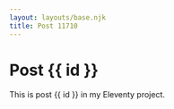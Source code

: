 ```yaml
---
layout: layouts/base.njk
title: Post 11710
---
```


# Post {{ id }}

This is post {{ id }} in my Eleventy project.
